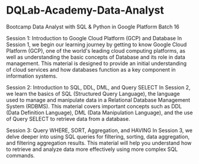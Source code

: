 # DQLab-Academy-Data-Analyst
Bootcamp Data Analyst with SQL &amp; Python in Google Platform Batch 16

Session 1: Introduction to Google Cloud Platform (GCP) and Database
In Session 1, we begin our learning journey by getting to know Google Cloud Platform (GCP), one of the world's leading cloud computing platforms, as well as understanding the basic concepts of Database and its role in data management. This material is designed to provide an initial understanding of cloud services and how databases function as a key component in information systems.

Session 2: Introduction to SQL, DDL, DML, and Query SELECT
In Session 2, we learn the basics of SQL (Structured Query Language), the language used to manage and manipulate data in a Relational Database Management System (RDBMS). This material covers important concepts such as DDL (Data Definition Language), DML (Data Manipulation Language), and the use of Query SELECT to retrieve data from a database.

Session 3: Query WHERE, SORT, Aggregation, and HAVING
In Session 3, we delve deeper into using SQL queries for filtering, sorting, data aggregation, and filtering aggregation results. This material will help you understand how to retrieve and analyze data more effectively using more complex SQL commands.

